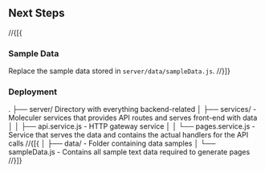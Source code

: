 ﻿## Next Steps

//{[{

### Sample Data

Replace the sample data stored in `server/data/sampleData.js`.
//}]}

### Deployment

.
├── server/ Directory with everything backend-related
│ ├── services/ - Moleculer services that provides API routes and serves front-end with data
│ │ ├── api.service.js - HTTP gateway service
│ │ └── pages.service.js - Service that serves the data and contains the actual handlers for the API calls
//{[{
│ ├── data/ - Folder containing data samples
│ └── sampleData.js - Contains all sample text data required to generate pages
//}]}
